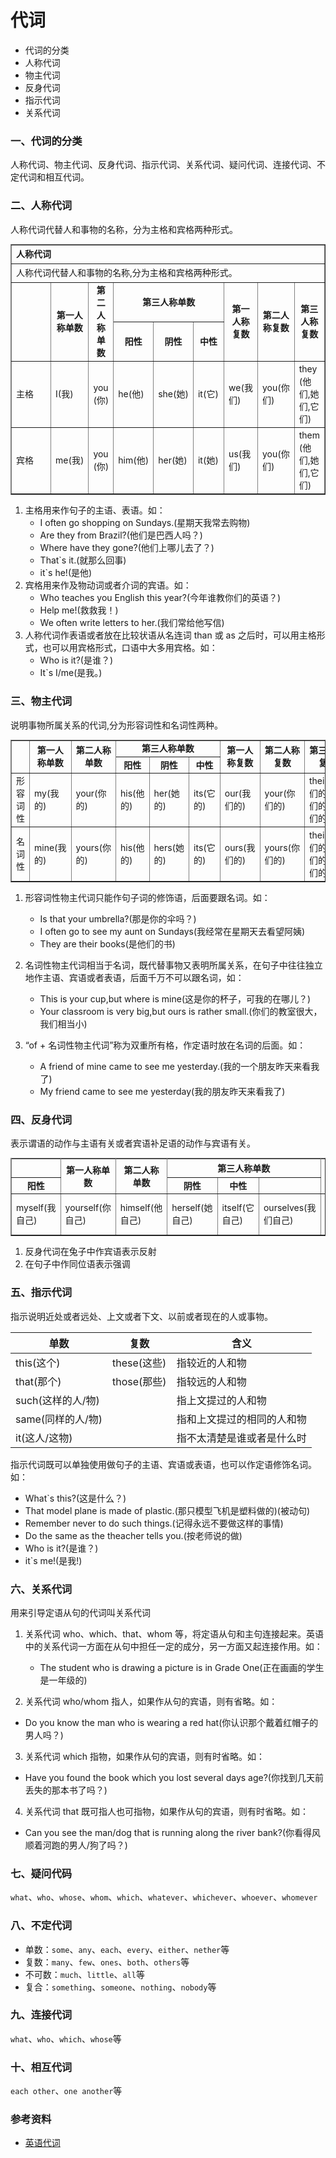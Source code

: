 # 代词

- 代词的分类
- 人称代词
- 物主代词
- 反身代词
- 指示代词
- 关系代词

### 一、代词的分类

人称代词、物主代词、反身代词、指示代词、关系代词、疑问代词、连接代词、不定代词和相互代词。

### 二、人称代词

人称代词代替人和事物的名称，分为主格和宾格两种形式。

<table border="1" cellpadding="0px" cellspacing="0px" style="width:100%;  font-size:14px;">
	<tbody>
		<tr style=" font-weight:bold;">
			<td colspan="9" height="30px">
				人称代词</td>
		</tr>
		<tr>
			<td colspan="9" height="30px">
				人称代词代替人和事物的名称,分为主格和宾格两种形式。</td>
		</tr>
		<tr style=" font-weight:bold; text-align:center; ">
			<td height="30px" rowspan="2" width="18%">
				&nbsp;</td>
			<td rowspan="2">
				第一人称单数</td>
			<td rowspan="2">
				第二人称单数</td>
			<td colspan="3">
				第三人称单数</td>
			<td rowspan="2">
				第一人称复数</td>
			<td rowspan="2">
				第二人称复数</td>
			<td rowspan="2">
				第三人称复数</td>
		</tr>
		<tr style=" font-weight:bold; text-align:center; ">
			<td width="10%">
				阳性</td>
			<td width="10%">
				阴性</td>
			<td width="10%">
				中性</td>
		</tr>
		<tr style="line-height:20px;">
			<td height="30px" width="18%">
				主格</td>
			<td>
				I(我)</td>
			<td>
				you (你)</td>
			<td>
				he(他)</td>
			<td>
				she(她)</td>
			<td>
				it(它)</td>
			<td>
				we(我们)</td>
			<td>
				you(你们)</td>
			<td>
				they (他们,她们,它们)</td>
		</tr>
		<tr style="line-height:20px;">
			<td height="30px" width="18%">
				宾格</td>
			<td>
				me(我)</td>
			<td>
				you (你)</td>
			<td>
				him(他)</td>
			<td>
				her(她)</td>
			<td>
				it(她)</td>
			<td>
				us(我们)</td>
			<td>
				you(你们)</td>
			<td>
				them (他们,她们,它们)</td>
		</tr>
	</tbody>
</table>

1. 主格用来作句子的主语、表语。如：
   - I often go shopping on Sundays.(星期天我常去购物)
   - Are they from Brazil?(他们是巴西人吗？)
   - Where have they gone?(他们上哪儿去了？)
   - That`s it.(就那么回事)
   - it`s he!(是他)
2. 宾格用来作及物动词或者介词的宾语。如：
   - Who teaches you English this year?(今年谁教你们的英语？)
   - Help me!(救救我！)
   - We often write letters to her.(我们常给他写信)
3. 人称代词作表语或者放在比较状语从名连词 than 或 as 之后时，可以用主格形式，也可以用宾格形式，口语中大多用宾格。如：
   - Who is it?(是谁？)
   - It`s I/me(是我。)

### 三、物主代词

说明事物所属关系的代词,分为形容词性和名词性两种。

<table border="1" cellpadding="0px" cellspacing="0px" style="width:100%;  font-size:14px;">
	<tbody>
    <tr style="font-weight:bold; text-align:center;">
			<td height="30px" rowspan="2" width="18%">
				&nbsp;</td>
			<td rowspan="2">
				第一人称单数</td>
			<td rowspan="2">
				第二人称单数</td>
			<td colspan="3">
				第三人称单数</td>
			<td rowspan="2">
				第一人称复数</td>
			<td rowspan="2">
				第二人称复数</td>
			<td rowspan="2">
				第三人称复数</td>
		</tr>
        <tr style=" font-weight:bold; text-align:center; ">
			<td width="10%">
				阳性</td>
			<td width="10%">
				阴性</td>
			<td width="10%">
				中性</td>
		</tr>
        <tr style="line-height:20px;">
            <td>
            形容词性
            </td>
            <td>
            my(我的)
            </td>
			<td>
			your(你的)
			</td>
            <td>
            his(他的)
            </td>
            <td>
            her(她的)
            </td>
            <td>
            its(它的)
            </td>
            <td>
            our(我们的)
            </td>
            <td>
            your(你们的)
            </td>
            <td>
            their(他们的，她们的，它们的)
            </td>
        </tr>
        <tr>
            <td>
            名词性
            </td>
            <td>
            mine(我的)
            </td>
            <td>
            yours(你的)
            </td>
            <td>
            his(他的)
            </td>
            <td>
            hers(她的)
            </td>
            <td>
            its(它的)
            </td>
            <td>
            ours(我们的)
            </td>
            <td>
            yours(你们的)
            </td>
            <td>
            theirs(他们的，她们的，它们的)
            </td>
        </tr>
    </tbody>
</table>

1. 形容词性物主代词只能作句子词的修饰语，后面要跟名词。如：
   - Is that your umbrella?(那是你的伞吗？)
   - I often go to see my aunt on Sundays(我经常在星期天去看望阿姨)
   - They are their books(是他们的书)
2. 名词性物主代词相当于名词，既代替事物又表明所属关系，在句子中往往独立地作主语、宾语或者表语，后面千万不可以跟名词，如：

   - This is your cup,but where is mine(这是你的杯子，可我的在哪儿？)
   - Your classroom is very big,but ours is rather small.(你们的教室很大，我们相当小)

3. “of + 名词性物主代词”称为双重所有格，作定语时放在名词的后面。如：

   - A friend of mine came to see me yesterday.(我的一个朋友昨天来看我了)
   - My friend came to see me yesterday(我的朋友昨天来看我了)

### 四、反身代词

表示谓语的动作与主语有关或者宾语补足语的动作与宾语有关。

<table border="1" cellpadding="0px" cellspacing="0px" style="width:100%;  font-size:14px;">
	<tbody>
    <tr style=" font-weight:bold; text-align:center;">
			<td height="30px" rowspan="2" width="18%">
            </td>
    </tr>
    <tr style=" font-weight:bold; text-align:center; ">
			<td height="30px" rowspan="2">
				第一人称单数</td>
			<td rowspan="2">
				第二人称单数</td>
			<td colspan="3">
				第三人称单数</td>
			<td rowspan="2">
				第一人称复数</td>
			<td rowspan="2">
				第二人称复数</td>
			<td rowspan="2">
				第三人称复数</td>
		</tr>
        <tr style="font-weight:bold; text-align:center;">
			<td width="10%">
				阳性</td>
			<td width="10%">
				阴性</td>
			<td width="10%">
				中性</td>
		</tr>
        <tr style="line-height:20px;">
            <td>myself(我自己)</td>
            <td>yourself(你自己)</td>
            <td>himself(他自己)</td>
            <td>herself(她自己)</td>
            <td>itself(它自己)</td>
            <td>ourselves(我们自己)</td>
            <td>ourselves(我们自己)</td>
            <td>yourselves(你们自己)</td>
            <td>themselves(他们/她们/它们自己)</td>
        </tr>
    </tbody>
</table>

1. 反身代词在兔子中作宾语表示反射
2. 在句子中作同位语表示强调

### 五、指示代词

指示说明近处或者远处、上文或者下文、以前或者现在的人或事物。

| 单数              | 复数        | 含义                       |
| ----------------- | ----------- | -------------------------- |
| this(这个)        | these(这些) | 指较近的人和物             |
| that(那个)        | those(那些) | 指较远的人和物             |
| such(这样的人/物) |             | 指上文提过的人和物         |
| same(同样的人/物) |             | 指和上文提过的相同的人和物 |
| it(这人/这物)     |             | 指不太清楚是谁或者是什么时 |

指示代词既可以单独使用做句子的主语、宾语或表语，也可以作定语修饰名词。如：

- What`s this?(这是什么？)
- That model plane is made of plastic.(那只模型飞机是塑料做的)(被动句)
- Remember never to do such things.(记得永远不要做这样的事情)
- Do the same as the theacher tells you.(按老师说的做)
- Who is it?(是谁？)
- it`s me!(是我!)

### 六、关系代词

用来引导定语从句的代词叫关系代词

1. 关系代词 who、which、that、whom 等，将定语从句和主句连接起来。英语中的关系代词一方面在从句中担任一定的成分，另一方面又起连接作用。如：

   - The student who is drawing a picture is in Grade One(正在画画的学生是一年级的)

2. 关系代词 who/whom 指人，如果作从句的宾语，则有省略。如：

- Do you know the man who is wearing a red hat(你认识那个戴着红帽子的男人吗？)

3. 关系代词 which 指物，如果作从句的宾语，则有时省略。如：

- Have you found the book which you lost several days age?(你找到几天前丢失的那本书了吗？)

4. 关系代词 that 既可指人也可指物，如果作从句的宾语，则有时省略。如：

- Can you see the man/dog that is running along the river bank?(你看得风顺着河跑的男人/狗了吗？)

### 七、疑问代码

`what`、`who`、`whose`、`whom`、`which`、`whatever`、`whichever`、`whoever`、`whomever`

### 八、不定代词

- 单数：`some`、`any`、`each`、`every`、`either`、`nether`等
- 复数：`many`、`few`、`ones`、`both`、`others`等
- 不可数：`much`、`little`、`all`等
- 复合：`something`、`someone`、`nothing`、`nobody`等

### 九、连接代词

`what`、`who`、`which`、`whose`等

### 十、相互代词

`each other`、`one another`等

### 参考资料

- [英语代词](https://www.hjenglish.com/cixing/yingyudaici/)
